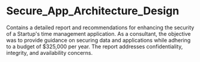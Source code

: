 # Secure_App_Architecture_Design
Contains a detailed report and recommendations for enhancing the security of a Startup's time management application. As a consultant, the objective was to provide guidance on securing data and applications while adhering to a budget of $325,000 per year. The report addresses confidentiality, integrity, and availability concerns.
